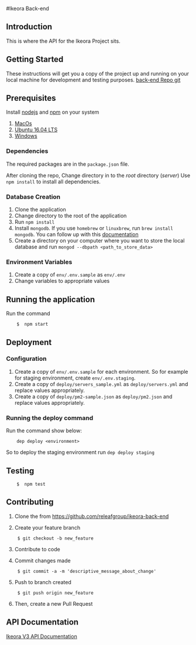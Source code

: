 #Ikeora Back-end

## Introduction
This is where the API for the Ikeora Project sits. 

## Getting Started

These instructions will get you a copy of the project up and running on your local machine for development and testing purposes. 
[back-end Repo git](https://github.com/releafgroup/ikeora-back-end.git)

## Prerequisites

Install [nodejs][1] and [npm][2] on your system


1. [MacOs][3]
2. [Ubuntu 16.04 LTS][4]
3. [Windows][5]

### Dependencies

The required packages are in the `package.json` file. 

After cloning the repo, Change directory in to the _root_  directory (*server*)
Use `npm install` to install all dependencies.


### Database Creation
1. Clone the application
2. Change directory to the root of the application
3. Run `npm install`
4. Install `mongodb`. If you use `homebrew` or `linuxbrew`, run `brew install mongodb`. You can follow up with this [documentation](https://docs.mongodb.com/manual/installation/)
5. Create a directory on your computer where you want to store the local database and run `mongod --dbpath <path_to_store_data>`

### Environment Variables
1. Create a copy of `env/.env.sample` as `env/.env`
2. Change variables to appropriate values

## Running the application
Run the command

        $  npm start

## Deployment

### Configuration
1. Create a copy of `env/.env.sample` for each environment. So for example for staging environment, create `env/.env.staging`.
2. Create a copy of `deploy/servers_sample.yml` as `deploy/servers.yml` and replace values appropriately.
2. Create a copy of `deploy/pm2-sample.json` as `deploy/pm2.json` and replace values appropriately.

### Running the deploy command
Run the command show below:

        dep deploy <environment>

So to deploy the staging environment run `dep deploy staging`

## Testing
        $  npm test

## Contributing

1. Clone the from https://github.com/releafgroup/ikeora-back-end

2. Create your feature branch

        $ git checkout -b new_feature
    
3. Contribute to code

4. Commit changes made

        $ git commit -a -m 'descriptive_message_about_change'
    
5. Push to branch created

        $ git push origin new_feature
    
6. Then, create a new Pull Request

[1]: https://nodejs.org/en/  "Node.js Official Site"
[2]: https://www.npmjs.com/ "NPM Official Site"
[3]: http://blog.teamtreehouse.com/install-node-js-npm-mac "teamtreehouse Blog"
[4]: https://www.digitalocean.com/community/tutorials/how-to-install-node-js-on-ubuntu-16-04 "Digital Ocean"
[5]: http://blog.teamtreehouse.com/install-node-js-npm-windows "team teamtreehouse blog"

## API Documentation
[Ikeora V3 API Documentation](https://docs.google.com/document/d/14pLvADTtZq051Ox9g0z6qh1JI7I9xKoAfrFBhMa4Gvs/edit#)